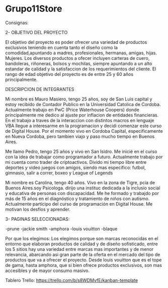 # Grupo11Store


Consignas:

2- 
OBJETIVO DEL PROYECTO

El objetivo del proyecto es poder ofrecer una variedad de productos exclusivos teniendo en cuenta tanto el diseño como la comodidad,apuntando a madres, profesionales, hermanas, amigas, hijas. Mujeres. Los diversos productos a ofecer incluyen carteras de cuero, bandoleras, riñoneras, bolsos y mochilas, siempre apuntando a un alto estandar de calidad y la satisfaccion de los requerimientos del cliente.
El rango de edad objetivo del proyecto es de entre 25 y 60 años principalmente.


DESCRIPCION DE INTEGRANTES

Mi nombre es Mauro Masiero, tengo 25 años, soy de San Luis capital y estoy recibido de Contador Publico en la Universidad Catolica de Cordoba. Actualmente trabajo en PwC (Price Waterhouse Coopers) donde principalmente me dedico al ajuste por inflacion de entidades financieras. En el trabajo a traves de la interaccion con distintos macros en lenguaje VBA llegue a interesarme en la programacion y decidi comenzar este curso de Digital House. Por el momento vivo en Cordoba Capital, especificamente en Nueva Cordoba, pero tambien viajo y paso mucho tiempo en Buenos Aires. 

Me llamo Pedro, tengo 25 años y vivo en San Isidro. Me inicié en el curso con la idea de trabajar como programador a futuro. Actualmente trabajo por mi cuenta como trader de criptoactivos. 
Divido mi tiempo libre entre deportes y video juegos con amigos, siendo mas especifico: futbol, gimnasio, salir a correr, boxeo y League of Legends

Mi nombre es Carolina, tengo 40 años. Vivo en la zona de Tigre, pcia de Buenos Aires.soy  Psicologa. dirijo  una instituc  dedicada a la inclusio social y educativa de personas con discapacidad.
Me he formado y trabajdo por más de 15 años en el diagnóstico y tratamiento de niños con autismo.
Actualmente participo del curso de programación en Digital House. Me motivan los desfíos y aprender.


3- 
PAGINAS SELECCIONADAS:

-prune 
-jackie smith
-amphora
-louis vouitton
-blaque

Por que los elegimos: Los elegimos porque son marcas reconocidas en el entorno que elaboran productos de calidad y de diseño sofisticado, entre los 5 sitios hay una variedad entre marcas mas importantes y de menor relevancia, abarcando asi gran parte de la oferta en el mercado del tipo de productos que va a ofrecer el proyecto. Desde louis vouitton que es el tope de gama, hasta amphora, que si bien ofrece productos exclusivos, son mas accesibles y de mayor consumo masivo. 



Tablero Trello:
https://trello.com/b/s8WDMvfE/kanban-template

  
    

